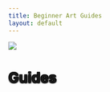 ```yaml
---
title: Beginner Art Guides
layout: default
---
```


<div class="w-full bg-secondary-100 dark:bg-secondary-300 flex">
  <img class="mx-auto max-h-60" src="/banner-1.jpg"/>
  <h1 class="absolute top-40 left-1/2 -translate-x-1/2 text-5xl font-bold text-white" style="text-shadow:-1px 1px 2px #000,1px 1px 2px #000,1px -1px 0 #000,-1px -1px 0 #000,0 0 30px #fff;">Guides</h1>
</div>

<guide-list list="default"/>

<br><br>

<guide-list list="chumpys"/>

<br><br><br><br>
